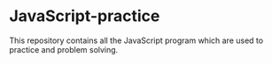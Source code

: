 # JavaScript-practice
This repository contains all the JavaScript program which are used to practice and problem solving.
